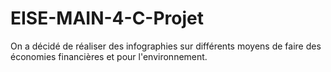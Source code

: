 # EISE-MAIN-4-C-Projet

On a décidé de réaliser des infographies sur différents moyens de faire des économies financières et pour l'environnement.
